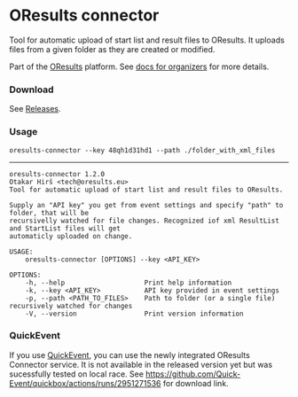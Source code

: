 # OResults connector
Tool for automatic upload of start list and result files to OResults. It uploads files from a given folder as they are created or modified. 

Part of the [OResults](https://oresults.eu) platform. See [docs for organizers](https://docs.oresults.eu) for more details.

### Download 
See [Releases](https://github.com/oresults/oresults-connector/releases).

### Usage
`oresults-connector --key 48qh1d31hd1 --path ./folder_with_xml_files`

---
```
oresults-connector 1.2.0
Otakar Hirš <tech@oresults.eu>
Tool for automatic upload of start list and result files to OResults.

Supply an "API key" you get from event settings and specify "path" to folder, that will be
recursivelly watched for file changes. Recognized iof xml ResultList and StartList files will get
automaticly uploaded on change.

USAGE:
    oresults-connector [OPTIONS] --key <API_KEY>

OPTIONS:
    -h, --help                    Print help information
    -k, --key <API_KEY>           API key provided in event settings
    -p, --path <PATH_TO_FILES>    Path to folder (or a single file) recursively watched for changes
    -V, --version                 Print version information
```

### QuickEvent
If you use [QuickEvent](https://github.com/Quick-Event/quickbox), you can use the newly integrated OResults Connector service. It is not available in the released version yet but was sucessfully tested on local race. See https://github.com/Quick-Event/quickbox/actions/runs/2951271536 for download link.
